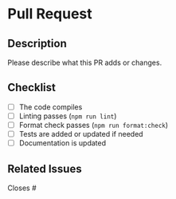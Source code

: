 # Pull Request

## Description

Please describe what this PR adds or changes.

## Checklist

- [ ] The code compiles
- [ ] Linting passes (`npm run lint`)
- [ ] Format check passes (`npm run format:check`)
- [ ] Tests are added or updated if needed
- [ ] Documentation is updated

## Related Issues

Closes #
